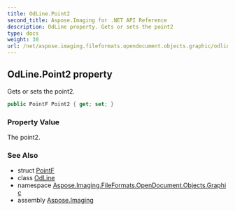 ```yaml
---
title: OdLine.Point2
second_title: Aspose.Imaging for .NET API Reference
description: OdLine property. Gets or sets the point2
type: docs
weight: 30
url: /net/aspose.imaging.fileformats.opendocument.objects.graphic/odline/point2/
---
```

## OdLine.Point2 property

Gets or sets the point2.

```csharp
public PointF Point2 { get; set; }
```

### Property Value

The point2.

### See Also

* struct [PointF](../../../aspose.imaging/pointf/)
* class [OdLine](../)
* namespace [Aspose.Imaging.FileFormats.OpenDocument.Objects.Graphic](../../odline/)
* assembly [Aspose.Imaging](../../../)


